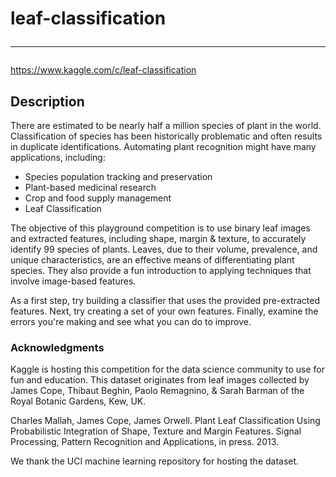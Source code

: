 # leaf-classification <hr/>
https://www.kaggle.com/c/leaf-classification

## Description

There are estimated to be nearly half a million species of plant in the world. Classification of species has been historically problematic and often results in duplicate identifications. Automating plant recognition might have many applications, including:

- Species population tracking and preservation
- Plant-based medicinal research
- Crop and food supply management
- Leaf Classification

The objective of this playground competition is to use binary leaf images and extracted features, including shape, margin & texture, to accurately identify 99 species of plants. Leaves, due to their volume, prevalence, and unique characteristics, are an effective means of differentiating plant species. They also provide a fun introduction to applying techniques that involve image-based features.

As a first step, try building a classifier that uses the provided pre-extracted features. Next, try creating a set of your own features. Finally, examine the errors you're making and see what you can do to improve.

### Acknowledgments
Kaggle is hosting this competition for the data science community to use for fun and education. This dataset originates from leaf images collected by  
James Cope, Thibaut Beghin, Paolo Remagnino, & Sarah Barman of the Royal Botanic Gardens, Kew, UK.

Charles Mallah, James Cope, James Orwell. Plant Leaf Classification Using Probabilistic Integration of Shape, Texture and Margin Features. Signal Processing, Pattern Recognition and Applications, in press. 2013.

We thank the UCI machine learning repository for hosting the dataset.
